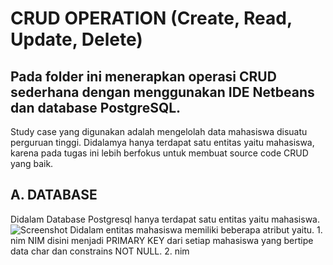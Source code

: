 # **CRUD OPERATION (Create, Read, Update, Delete)**
## Pada folder ini menerapkan operasi CRUD sederhana dengan menggunakan IDE Netbeans dan database PostgreSQL.
  Study case yang digunakan adalah mengelolah data mahasiswa disuatu perguruan tinggi. Didalamya hanya terdapat satu entitas yaitu mahasiswa, karena pada tugas ini lebih berfokus untuk membuat source code CRUD yang baik.

## A. DATABASE
   Didalam Database Postgresql hanya terdapat satu entitas yaitu mahasiswa.
   ![Screenshot](https://github.com/RamajaGandiKusuma/Object-Oriented-Programming/tree/main/Pict%20GITHUB)
   Didalam entitas mahasiswa memiliki beberapa atribut yaitu.
      1. nim
         NIM disini menjadi PRIMARY KEY dari setiap mahasiswa yang bertipe data char dan constrains NOT NULL.
      2. nim
